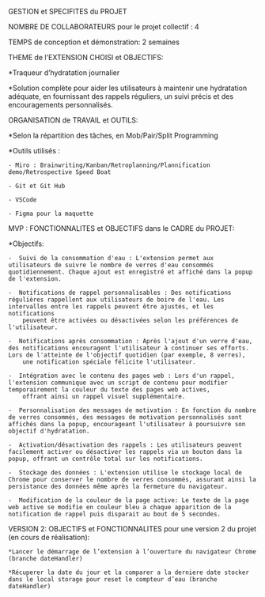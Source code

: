 GESTION et SPECIFITES du PROJET



NOMBRE DE COLLABORATEURS pour le projet collectif : 4

TEMPS de conception et démonstration: 2 semaines

THEME de l'EXTENSION CHOISI et OBJECTIFS:

  *Traqueur d’hydratation journalier
  
  *Solution complète pour aider les utilisateurs à maintenir une hydratation adéquate, en fournissant des rappels réguliers, un suivi précis et des encouragements personnalisés.
  

ORGANISATION de TRAVAIL et OUTILS:

*Selon la répartition des tâches, en Mob/Pair/Split Programming

  *Outils utilisés :
  
    - Miro : Brainwriting/Kanban/Retroplanning/Plannification demo/Retrospective Speed Boat
    
    - Git et Git Hub
    
    - VSCode
    
    - Figma pour la maquette
    

MVP : FONCTIONNALITES et OBJECTIFS dans le CADRE du PROJET:

  *Objectifs:
  
    -  Suivi de la consommation d'eau : L'extension permet aux utilisateurs de suivre le nombre de verres d'eau consommés quotidiennement. Chaque ajout est enregistré et affiché dans la popup de l'extension.
    
    -  Notifications de rappel personnalisables : Des notifications régulières rappellent aux utilisateurs de boire de l'eau. Les intervalles entre les rappels peuvent être ajustés, et les notifications 
        peuvent être activées ou désactivées selon les préférences de l'utilisateur.
        
    -  Notifications après consommation : Après l'ajout d'un verre d'eau, des notifications encouragent l'utilisateur à continuer ses efforts. Lors de l'atteinte de l'objectif quotidien (par exemple, 8 verres),
        une notification spéciale félicite l'utilisateur.
        
    -  Intégration avec le contenu des pages web : Lors d'un rappel, l'extension communique avec un script de contenu pour modifier temporairement la couleur du texte des pages web actives,
        offrant ainsi un rappel visuel supplémentaire.
        
    -  Personnalisation des messages de motivation : En fonction du nombre de verres consommés, des messages de motivation personnalisés sont affichés dans la popup, encourageant l'utilisateur à poursuivre son objectif d'hydratation.
    
    -  Activation/désactivation des rappels : Les utilisateurs peuvent facilement activer ou désactiver les rappels via un bouton dans la popup, offrant un contrôle total sur les notifications.
    
    -  Stockage des données : L'extension utilise le stockage local de Chrome pour conserver le nombre de verres consommés, assurant ainsi la persistance des données même après la fermeture du navigateur.
    
    -  Modification de la couleur de la page active: Le texte de la page web active se modifie en couleur bleu a chaque apparition de la notification de rappel puis disparait au bout de 5 secondes.
    

VERSION 2: OBJECTIFS et FONCTIONNALITES pour une version 2 du projet (en cours de réalisation):

    *Lancer le démarrage de l’extension à l’ouverture du navigateur Chrome (branche dateHandler)
    
    *Récuperer la date du jour et la comparer a la derniere date stocker dans le local storage pour reset le compteur d’eau (branche dateHandler)
